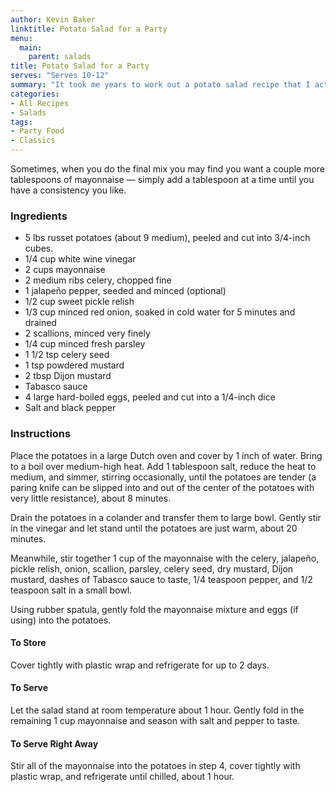 ```yaml
---
author: Kevin Baker
linktitle: Potato Salad for a Party
menu:
  main:
    parent: salads
title: Potato Salad for a Party
serves: "Serves 10-12"
summary: "It took me years to work out a potato salad recipe that I actually like, and here it is. If you’re not cooking for a crowd, cut this recipe in half. It can also be doubled for a big event, and made up to 2 days in advance. "
categories:
- All Recipes
- Salads
tags:
- Party Food
- Classics
---
```

Sometimes, when you do the final mix you may find you want a couple more tablespoons of mayonnaise — simply add a tablespoon at a time until you have a consistency you like.

### Ingredients

<div class="ingredient-list">

* 5 lbs russet potatoes (about 9 medium), peeled and cut into 3/4-inch cubes.  
* 1/4 cup white wine vinegar  
* 2 cups mayonnaise  
* 2 medium ribs celery, chopped fine  
* 1 jalapeño pepper, seeded and minced (optional)  
* 1/2 cup sweet pickle relish  
* 1/3 cup minced red onion, soaked in cold water for 5 minutes and drained  
* 2 scallions, minced very finely  
* 1/4 cup minced fresh parsley  
* 1 1/2 tsp celery seed  
* 1 tsp powdered mustard  
* 2 tbsp Dijon mustard  
* Tabasco sauce  
* 4 large hard-boiled eggs, peeled and cut into a 1/4-inch dice  
* Salt and black pepper   

</div>

### Instructions

Place the potatoes in a large Dutch oven and cover by 1 inch of water. Bring to a boil over medium-high heat. Add 1 tablespoon salt, reduce the heat to medium, and simmer, stirring occasionally, until the potatoes are tender (a paring knife can be slipped into and out of the center of the potatoes with very little resistance), about 8 minutes.

Drain the potatoes in a colander and transfer them to large bowl. Gently stir in the vinegar and let stand until the potatoes are just warm, about 20 minutes.

Meanwhile, stir together 1 cup of the mayonnaise with the celery, jalapeño, pickle relish, onion, scallion, parsley, celery seed, dry mustard, Dijon mustard, dashes of Tabasco sauce to taste, 1/4 teaspoon pepper, and 1/2 teaspoon salt in a small bowl.

Using rubber spatula, gently fold the mayonnaise mixture and eggs (if using) into the potatoes.

#### To Store 
Cover tightly with plastic wrap and refrigerate for up to 2 days.

#### To Serve 
Let the salad stand at room temperature about 1 hour. Gently fold in the remaining 1 cup mayonnaise and season with salt and pepper to taste.

#### To Serve Right Away 
Stir all of the mayonnaise into the potatoes in step 4, cover tightly with plastic wrap, and refrigerate until chilled, about 1 hour.
